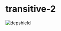 # transitive-2
![depshield](https://i2ba7ofw58.execute-api.us-east-2.amazonaws.com/prod/badges/depshield-testing/transitive-2/depshield.svg)
